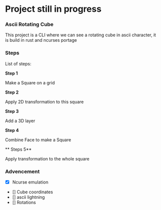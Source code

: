 # Project still in progress

### Ascii Rotating Cube

This project is a CLI where we can see a rotating cube in ascii character, it is build in rust and ncurses portage

### Steps

List of steps:

**Step 1**

Make a Square on a grid

**Step 2**

Apply 2D transformation to this square

**Step 3**

Add a 3D layer

**Step 4**

Combine Face to make a Square

** Steps 5**

Apply transformation to the whole square


### Advencement

- [x] Ncurse emulation
- [] Cube coordinates
- [] ascii lightning
- [] Rotations
